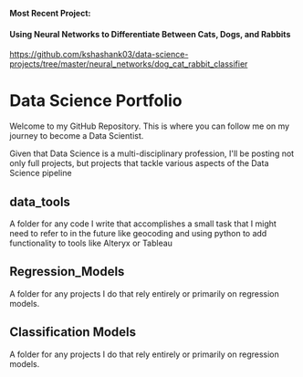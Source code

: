 **Most Recent Project:** 
#### Using Neural Networks to Differentiate Between Cats, Dogs, and Rabbits
https://github.com/kshashank03/data-science-projects/tree/master/neural_networks/dog_cat_rabbit_classifier

# Data Science Portfolio

Welcome to my GitHub Repository. This is where you can follow me on my journey to become a Data Scientist. 

Given that Data Science is a multi-disciplinary profession, I'll be posting not only full projects, but projects that tackle various aspects of the Data Science pipeline

## data_tools
A folder for any code I write that accomplishes a small task that I might need to refer to in the future like geocoding and using python to add functionality to tools like Alteryx or Tableau

## Regression_Models
A folder for any projects I do that rely entirely or primarily on regression models. 

## Classification Models
A folder for any projects I do that rely entirely or primarily on regression models. 
